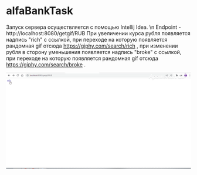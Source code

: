 # alfaBankTask
Запуск сервера осуществляется с помощью Intellij Idea. \n
Endpoint - http://localhost:8080/getgif/RUB
При увеличении курса рубля появляется надпись "rich" с ссылкой, при переходе на которую появляется рандомная gif отсюда https://giphy.com/search/rich , при изменении рубля в сторону уменьшения появляется надпись "broke" с ссылкой, при переходе на которую появляется рандомная gif отсюда https://giphy.com/search/broke .

![alt text](https://github.com/ludmiilagrineva/alfaBankTask/blob/ludmiilagrineva-patch-1/getGif.gif)
